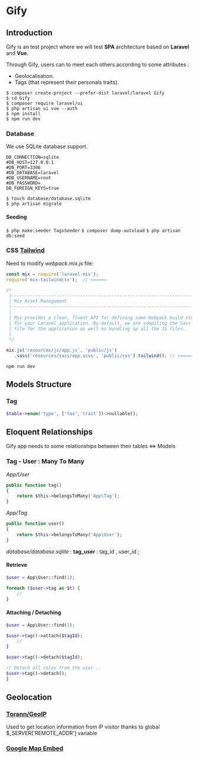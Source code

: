 # Gify

## Introduction 

Gify is an test project where we will test __SPA__ architecture based on __Laravel__ and __Vue__.

Through Gify, users can to meet each others according to some attributes :

* Geolocalisation.
* Tags (that represent their personals traits).

```
$ composer create-project --prefer-dist laravel/laravel Gify
$ cd Gify
$ composer require laravel/ui
$ php artisan ui vue --auth
$ npm install
$ npm run dev
```

### Database

We use SQLite database support.

```
DB_CONNECTION=sqlite
#DB_HOST=127.0.0.1
#DB_PORT=3306
#DB_DATABASE=laravel
#DB_USERNAME=root
#DB_PASSWORD=
DB_FOREIGN_KEYS=true
```

```
$ touch database/database.sqlite
$ php artisan migrate
```

#### Seeding
`$ php make:seeder TagsSeeder`
`$ composer dump-autoload`
`$ php artisan db:seed`



### CSS [Tailwind](https://laravel-mix.com/extensions/tailwindcss)

Need to modify _webpack.mix.js_ file: 

```js
const mix = require('laravel-mix');
require('mix-tailwindcss');  // <=====

/*
 |--------------------------------------------------------------------------
 | Mix Asset Management
 |--------------------------------------------------------------------------
 |
 | Mix provides a clean, fluent API for defining some Webpack build steps
 | for your Laravel application. By default, we are compiling the Sass
 | file for the application as well as bundling up all the JS files.
 |
 */

mix.js('resources/js/app.js', 'public/js')
   .sass('resources/sass/app.scss', 'public/css').tailwind(); // <======

```

`npm run dev`





## Models Structure
### Tag
```php
$table->enum('type', ['fav','trait'])->nullable();
```


## Eloquent Relationships

Gify app needs to some relationships between their tables <=> Models

### Tag - User : Many To Many 

_App/User_ 

```php
public function tag()
{
    return $this->belongsToMany('App\Tag');
}
``` 
_App/Tag_ 

```php
public function user()
{
	return $this->belongsToMany('App\User');
}
``` 

_database/database.sqlite_ : __tag_user__ : tag_id , user_id ; 

#### Retrieve
```php
$user = App\User::find(1);

foreach ($user->tag as $t) {
    //
}
```

#### Attaching / Detaching
```php
$user = App\User::find(1);

$user->tag()->attach($tagId);
    //
}
```

```php
$user->tag()->detach($tagId);

// Detach all roles from the user...
$user->tag()->detach();
}
```



## Geolocation
### [Torann/GeoIP](https://github.com/Torann/laravel-geoip)
Used to get location information from IP visitor thanks to global $\_SERVER['REMOTE_ADDR'] variable



### [Google Map Embed](https://developers.google.com/maps/documentation/embed/start?hl=fr)